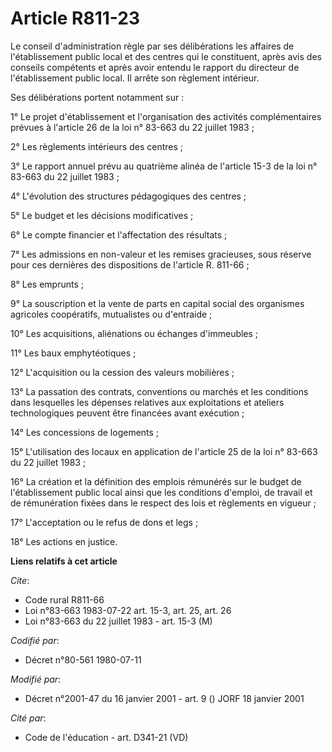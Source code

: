 # Article R811-23

Le conseil d'administration règle par ses délibérations les affaires de l'établissement public local et des centres qui le
constituent, après avis des conseils compétents et après avoir entendu le rapport du directeur de l'établissement public
local. Il arrête son règlement intérieur.

Ses délibérations portent notamment sur :

1° Le projet d'établissement et l'organisation des activités complémentaires prévues à l'article 26 de la loi n° 83-663 du 22
juillet 1983 ;

2° Les règlements intérieurs des centres ;

3° Le rapport annuel prévu au quatrième alinéa de l'article 15-3 de la loi n° 83-663 du 22 juillet 1983 ;

4° L'évolution des structures pédagogiques des centres ;

5° Le budget et les décisions modificatives ;

6° Le compte financier et l'affectation des résultats ;

7° Les admissions en non-valeur et les remises gracieuses, sous réserve pour ces dernières des dispositions de l'article R.
811-66 ;

8° Les emprunts ;

9° La souscription et la vente de parts en capital social des organismes agricoles coopératifs, mutualistes ou d'entraide ;

10° Les acquisitions, aliénations ou échanges d'immeubles ;

11° Les baux emphytéotiques ;

12° L'acquisition ou la cession des valeurs mobilières ;

13° La passation des contrats, conventions ou marchés et les conditions dans lesquelles les dépenses relatives aux
exploitations et ateliers technologiques peuvent être financées avant exécution ;

14° Les concessions de logements ;

15° L'utilisation des locaux en application de l'article 25 de la loi n° 83-663 du 22 juillet 1983 ;

16° La création et la définition des emplois rémunérés sur le budget de l'établissement public local ainsi que les conditions
d'emploi, de travail et de rémunération fixées dans le respect des lois et règlements en vigueur ;

17° L'acceptation ou le refus de dons et legs ;

18° Les actions en justice.

**Liens relatifs à cet article**

_Cite_:

  - Code rural R811-66
  - Loi n°83-663 1983-07-22 art. 15-3, art. 25, art. 26
  - Loi n°83-663 du 22 juillet 1983 - art. 15-3 (M)

_Codifié par_:

  - Décret n°80-561 1980-07-11

_Modifié par_:

  - Décret n°2001-47 du 16 janvier 2001 - art. 9 () JORF 18 janvier 2001

_Cité par_:

  - Code de l'éducation - art. D341-21 (VD)
